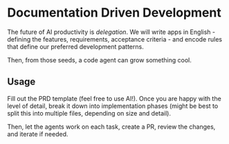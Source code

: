 # Documentation Driven Development

The future of AI productivity is _delegation_. We will write apps in English -
defining the features, requirements, acceptance criteria - and encode rules that
define our preferred development patterns.

Then, from those seeds, a code agent can grow something cool.

## Usage

Fill out the PRD template (feel free to use AI!). Once you are happy with the
level of detail, break it down into implementation phases (might be best to
split this into multiple files, depending on size and detail).

Then, let the agents work on each task, create a PR, review the changes, and
iterate if needed.
